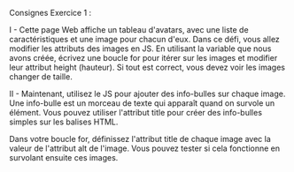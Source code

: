 Consignes Exercice 1 :

I -
Cette page Web affiche un tableau d'avatars, avec une liste de caractéristiques et une image pour chacun d'eux.
Dans ce défi, vous allez modifier les attributs des images en JS.
En utilisant la variable que nous avons créée, écrivez une boucle for pour itérer sur les images et modifier leur
attribut height (hauteur). Si tout est correct, vous devez voir les images changer de taille.


II -
Maintenant, utilisez le JS pour ajouter des info-bulles sur chaque image. Une info-bulle est un morceau de texte qui
apparaît quand on survole un élément. Vous pouvez utiliser l'attribut title pour créer des info-bulles simples
sur les balises HTML.

Dans votre boucle for, définissez l'attribut title de chaque image avec la valeur de l'attribut alt de l'image.
Vous pouvez tester si cela fonctionne en survolant ensuite ces images.